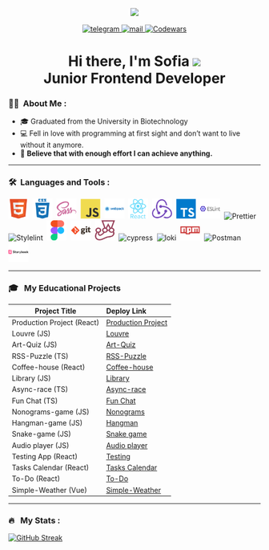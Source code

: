 <p align="center"><img src="https://giffun.ru/wp-content/uploads/2022/08/6c90288d7e10d46d18895f17f420a92c.gif" width="300" /></p>
<div id="badges" align="center">
    <a href="https://t.me/suficks" target="_blank">
      <img src="https://img.shields.io/badge/Telegram-2CA5E0?style=for-the-badge&logo=telegram&logoColor=white" alt="telegram"/>
    </a>
    <a href="mailto:vdo-sofia@mail.ru">
      <img src="https://img.shields.io/badge/Gmail-D14836?style=for-the-badge&logo=gmail&logoColor=white" alt="mail"/>
    </a>
     <a href="https://www.codewars.com/users/rsschool_ae9543dc9e4e0811" target="_blank">
      <img src="https://img.shields.io/badge/Codewars-B1361E?style=for-the-badge&logo=Codewars&logoColor=white" alt="Codewars"/>
    </a>
  </div>

  <h1 align="center">Hi there, I'm Sofia <img src="https://media.giphy.com/media/hvRJCLFzcasrR4ia7z/giphy.gif" width="40"><br />Junior Frontend Developer</h1>

### :woman_technologist: &nbsp;About Me :

- 🎓 Graduated from the University in Biotechnology
- 💻 Fell in love with programming at first sight and don’t want to live without it anymore.
- 🌟 __Believe that with enough effort I can achieve anything.__

---

### 🛠 &nbsp;Languages and Tools :

<p>
<img src="https://github.com/devicons/devicon/blob/master/icons/html5/html5-original.svg" title="HTML5" alt="HTML" width="40" height="40"/>&nbsp;
<img src="https://github.com/devicons/devicon/blob/master/icons/css3/css3-plain-wordmark.svg"  title="CSS3" alt="CSS" width="40" height="40"/>&nbsp;
<img src="https://github.com/devicons/devicon/blob/master/icons/sass/sass-original.svg" title="Sass" alt="Sass " width="40" height="40"/>&nbsp;
<img src="https://github.com/devicons/devicon/blob/master/icons/javascript/javascript-original.svg" title="JavaScript" alt="JavaScript" width="40" height="40"/>&nbsp;
<img src="https://github.com/devicons/devicon/blob/master/icons/webpack/webpack-original-wordmark.svg" title="Webpack" alt="Webpack " width="40" height="40"/>&nbsp;
<img src="https://github.com/devicons/devicon/blob/master/icons/react/react-original-wordmark.svg" title="React"  alt="React" width="40" height="40"/>&nbsp;
<img src="https://github.com/devicons/devicon/blob/master/icons/redux/redux-original.svg" title="Redux" alt="Redux " width="40" height="40"/>&nbsp;
<img src="https://github.com/devicons/devicon/blob/master/icons/typescript/typescript-original.svg" title="TypeScript" alt="TypeScript " width="40" height="40"/>&nbsp;
<img src="https://github.com/devicons/devicon/blob/master/icons/eslint/eslint-original-wordmark.svg"  title="ESLint" alt="ESLint" width="40" height="40"/>&nbsp;
<img src="https://img.shields.io/badge/prettier-ff69b4.svg?style=flat-square"  title="Prettier" alt="Prettier" width="40" height="40"/>&nbsp;
<img src="https://icon-icons.com/icons2/3915/PNG/512/stylelint_logo_icon_249490.png"  title="Stylelint" alt="Stylelint" width="40" height="40"/>&nbsp;
<img src="https://github.com/devicons/devicon/blob/master/icons/figma/figma-original.svg"  title="Figma" alt="Figma" width="40" height="40"/>&nbsp;
<img src="https://github.com/devicons/devicon/blob/master/icons/git/git-original-wordmark.svg" title="Git" alt="Git" width="40" height="40"/>&nbsp;
<img src="https://github.com/devicons/devicon/blob/master/icons/jest/jest-plain.svg" title="Jest" alt="jest" width="40" height="40"/>&nbsp;
<img src="https://www.cypress.io/images/layouts/cypress-logo.svg" title="Cypress" alt="cypress" width="40" height="40"/>&nbsp;
<img src="https://user-images.githubusercontent.com/25181517/190230082-55409fe9-d5a2-4f3d-bdba-0f0946190e67.png" title="Loki" alt="loki" width="40" height="40"/>&nbsp;
<img src="https://github.com/devicons/devicon/blob/master/icons/npm/npm-original-wordmark.svg" title="NPM" alt="NPM" width="40" height="40"/>&nbsp;
<img src="https://www.vectorlogo.zone/logos/getpostman/getpostman-icon.svg" title="Postman"  alt="Postman" width="40" height="40"/>&nbsp;
<img src="https://github.com/devicons/devicon/blob/master/icons/storybook/storybook-original-wordmark.svg" title="Storybook" alt="Storybook " width="40" height="40"/>&nbsp;
</p>

---

### 🎓 &nbsp; My Educational Projects

| Project Title              | Deploy Link                                                        |
|----------------------------|:-------------------------------------------------------------------|
| Production Project (React) | [Production Project](https://github.com/Suficks/production-project)     |
| Louvre (JS)                | [Louvre](https://suficks.github.io/Museum/museum/)     |
| Art-Quiz (JS)              | [Art-Quiz](https://suficks.github.io/Art-Quiz/art-quiz/)     |
| RSS-Puzzle (TS)            | [RSS-Puzzle](https://rolling-scopes-school.github.io/suficks-JSFE2023Q4/rss-puzzle/)     |
| Coffee-house (React)       | [Coffee-house](https://house-of-coffee.netlify.app/)         |
| Library (JS)               | [Library](https://rolling-scopes-school.github.io/suficks-JSFEPRESCHOOL2023Q2/library/) |
| Async-race (TS)            | [Async-race](https://github.com/Suficks/Async-Race) |
| Fun Chat (TS)              | [Fun Chat](https://github.com/Suficks/Fun-Chat) |
| Nonograms-game (JS)        | [Nonograms](https://rolling-scopes-school.github.io/suficks-JSFE2023Q4/nonograms/) |
| Hangman-game (JS)          | [Hangman](https://rolling-scopes-school.github.io/suficks-JSFE2023Q4/hangman/) |
| Snake-game (JS)            | [Snake game](https://rolling-scopes-school.github.io/suficks-JSFEPRESCHOOL2023Q2/random-game/)      |
| Audio player (JS)          | [Audio player](https://rolling-scopes-school.github.io/suficks-JSFEPRESCHOOL2023Q2/audio-player/)                            |
| Testing App (React)        | [Testing](https://testingtask-mad-soft.netlify.app/)                            |
| Tasks Calendar (React)     | [Tasks Calendar](https://calendar-test-task-airnet.netlify.app/)                            |
| To-Do (React)              | [To-Do](https://taskcreating.netlify.app/)                            |
| Simple-Weather (Vue)       | [Simple-Weather](https://simple-weather-vue.netlify.app/)                            |

---

### 🔥 &nbsp; My Stats :
<div>
  
[![GitHub Streak](http://github-readme-streak-stats.herokuapp.com?user=Suficks&theme=dark&hide_border=true&date_format=j%20M%5B%20Y%5D&mode=weekly)](https://git.io/streak-stats)

<img src="https://github-readme-stats-sigma-five.vercel.app/api?username=Suficks&show_icons=true&theme=radical&count_private=true" alt="" />


</div>
